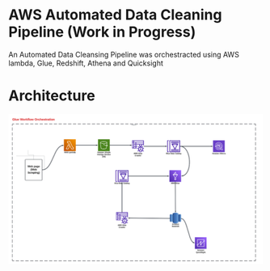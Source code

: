 # AWS Automated Data Cleaning Pipeline (Work in Progress)
An Automated Data Cleansing Pipeline was orchestracted using AWS lambda, Glue, Redshift, Athena and Quicksight

# Architecture

<p align="center">
  <img src="https://github.com/IndraT97/AWS-automated-Data-Cleaning-Pipeline/blob/main/Images/Screenshot%202024-08-04%20191836.png">
</p>
